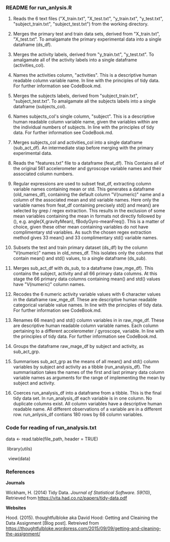 ### README for run_anlysis.R

1. Reads the 6 text files ("X_train.txt", "X_test.txt", "y_train.txt", "y_test.txt", "subject_train.txt", "subject_test.txt") from the working directory.

2. Merges the primary test and train data sets, derived from "X_train.txt", "X_test.txt". To amalgamate the primary experimental data into a single dataframe (ds_df).

3. Merges the activity labels, derived from "y_train.txt", "y_test.txt". To amalgamate all of the activity labels into a single dataframe (activities_col).

4. Names the activities column, "activities". This is a descriptive human readable column variable name. In line with the principles of tidy data. For further information see CodeBook.md.

5. Merges the subjects labels, derived from "subject_train.txt", "subject_test.txt". To amalgamate all the subjects labels into a single dataframe (subjects_col).

6. Names subjects_col's single column, "subject". This is a descriptive human readable column variable name, given the variables within are the individual numbers of subjects. In line with the principles of tidy data. For further information see CodeBook.md.

7. Merges subjects_col and activities_col into a single dataframe (sub_act_df). An intermediate stap before merging with the primary experimental data.

8. Reads the "features.txt" file to a dataframe (feat_df). This Contains all of the original 561 accelerometer and gyroscope variable names and their associated column numbers.

9. Regular expressions are used to subset feat_df, extracting column variable names containing mean or std. This generates a dataframe (old_names_df), containing the default column "V(numeric)" name and a column of the associated mean and std variable names. Here only the variable names from feat_df containing precisely std() and mean() are selected by grep / regex extraction. This results in the exclusion of some mean variables containing the mean in formats not directly followed by (), e.g. angle(X,gravityMean), fBodyGyro-meanFreq(). This is a matter of choice, given these other mean containing variables do not have complimentary std variables. As such the chosen regex extraction method gives 33 mean() and 33 complimentary std() variable names.

10. Subsets the test and train primary dataset (ds_df) by the column "V(numeric)" names in old_nmes_df. This isolates only the columns that contain mean() and std() values, to a single dataframe (ds_sub).

11. Merges sub_act_df with ds_sub, to a dataframe (raw_mge_df). This contains the subject, activity and all 66 primary data columns. At this stage the 66 primary data columns containing mean() and std() values have "V(numeric)" column names.

12. Recodes the 6 numeric activity variable values with 6 character values in the dataframe raw_mge_df. These are descriptive human readable categorical variable value names. In line with the principles of tidy data. For further information see CodeBook.md.

13. Renames 66 mean() and std() column variables in in raw_mge_df. These are descriptive human readable column variable names. Each column pertaining to a different accelerometer / gyroscope, variable. In line with the principles of tidy data. For further information see CodeBook.md.

14. Groups the dataframe raw_mage_df by subject and activity, as sub_act_grp.

15. Summarises sub_act_grp as the means of all mean() and std() column variables by subject and activity as a tibble (run_analysis_df). The summarisation takes the names of the first and last primary data column variable names as arguments for the range  of implementing the mean by subject and activity.

16. Coerces run_analysis_df into a dataframe from a tibble. This is the final tidy data set. In run_analysis_df each variable is in one column. No duplicate columns exist. All column variables have a descriptive human readable name. All different observations of a variable are in a different row. run_anlysis_df contians 180 rows by 68 column variables.

### Code for reading of run_analysis.txt

data <- read.table(file_path, header = TRUE)

 &nbsp;library(utils)

 &nbsp; view(data)

### References


**Journals**

Wickham, H. (2014) Tidy Data. _Journal of Statistical Software. 59_(10), Retrieved from https://vita.had.co.nz/papers/tidy-data.pdf


**Websites**

Hood. (2015). thoughtfulbloke aka David Hood: Getting and Cleaining the Data Assignment [Blog post]. Retreived from https://thoughtfulbloke.wordpress.com/2015/09/09/getting-and-cleaning-the-assignment/
